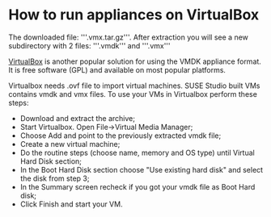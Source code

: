 # How to run appliances on VirtualBox

The downloaded file: '''.vmx.tar.gz'''. After extraction you will see a new
subdirectory with 2 files: '''.vmdk''' and '''.vmx'''

[VirtualBox](http://www.virtualbox.org/wiki/Downloads) is another
popular solution for using the VMDK appliance format. It is free software (GPL)
and available on most popular platforms.

Virtualbox needs .ovf file to import virtual machines.
SUSE Studio built VMs contains vmdk and vmx files.
To use your VMs in Virtualbox perform these steps:

* Download and extract the archive;
* Start Virtualbox. Open File->Virtual Media Manager;
* Choose Add and point to the previously extracted vmdk file;
* Create a new virtual machine;
* Do the routine steps (choose name, memory and OS type) until Virtual Hard Disk
section;
* In the Boot Hard Disk section choose "Use existing hard disk" and select the
disk from step 3;
* In the Summary screen recheck if you got your vmdk file as Boot Hard disk;
* Click Finish and start your VM.
